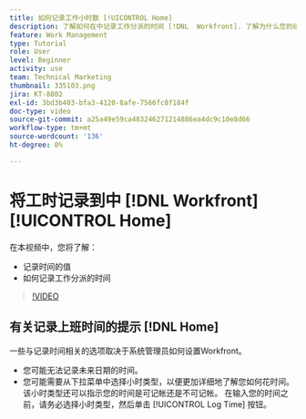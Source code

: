 ```yaml
---
title: 如何记录工作小时数 [!UICONTROL Home]
description: 了解如何在中记录工作分派的时间 [!DNL  Workfront]. 了解为什么您的组织可能需要日志记录时间。
feature: Work Management
type: Tutorial
role: User
level: Beginner
activity: use
team: Technical Marketing
thumbnail: 335103.png
jira: KT-8802
exl-id: 3bd3b403-bfa3-4120-8afe-7566fc8f184f
doc-type: video
source-git-commit: a25a49e59ca483246271214886ea4dc9c10e8d66
workflow-type: tm+mt
source-wordcount: '136'
ht-degree: 0%

---
```


# 将工时记录到中 [!DNL Workfront] [!UICONTROL Home]

在本视频中，您将了解：

* 记录时间的值
* 如何记录工作分派的时间

>[!VIDEO](https://video.tv.adobe.com/v/335103/?quality=12&learn=on)

## 有关记录上班时间的提示 [!DNL Home]

一些与记录时间相关的选项取决于系统管理员如何设置Workfront。

* 您可能无法记录未来日期的时间。
* 您可能需要从下拉菜单中选择小时类型，以便更加详细地了解您如何花时间。 该小时类型还可以指示您的时间是可记帐还是不可记帐。 在输入您的时间之前，请务必选择小时类型，然后单击 [!UICONTROL Log Time] 按钮。

<!---
learn more URLs
--->
